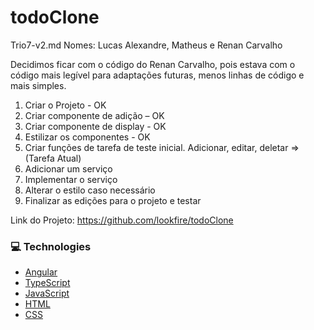 # todoClone

Trio7-v2.md
Nomes: Lucas Alexandre, Matheus e Renan Carvalho

   Decidimos ficar com o código do Renan Carvalho, pois estava com o código mais legível para adaptações futuras, menos linhas de código e mais simples.

1.	Criar o Projeto - OK
2.	Criar componente de adição – OK 
3.	Criar componente de display - OK
4.	Estilizar os componentes - OK
5.	Criar funções de tarefa de teste inicial. Adicionar, editar, deletar  =>(Tarefa Atual)
6.	Adicionar um serviço
7.	Implementar o serviço
8.	Alterar o estilo caso necessário 
9.	Finalizar as edições para o projeto e testar

Link do Projeto: https://github.com/lookfire/todoClone

### :computer: Technologies

- [Angular](https://angular.io)
- [TypeScript](https://www.typescriptlang.org)
- [JavaScript](https://www.javascript.com)
- [HTML](https://www.w3.org)
- [CSS](https://www.w3.org/Style/CSS/Overview.en.html)

